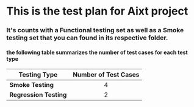 # This is the test plan for Aixt project

### It's counts with a Functional testing set as well as a Smoke testing set that you can found in its respective folder.

#### the following table summarizes the number of test cases for each test type

| Testing Type           | Number of Test Cases |
| -------------          | :-------------:      |
| **Smoke Testing**      | 4                    |
| **Regression Testing** | 2                    |